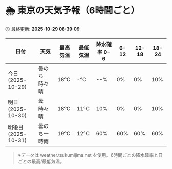 # 🌦️ 東京の天気予報（6時間ごと）

🕒 最終更新: **2025-10-29 08:39:09**

| 日付 | 天気 | 最高気温 | 最低気温 | 降水確率 0-6 | 6-12 | 12-18 | 18-24 |
|------|------|----------|----------|------------|------|------|------|
| 今日 (2025-10-29) | 曇のち時々晴 | 18℃ | -℃ | --% | 0% | 0% | 10% |
| 明日 (2025-10-30) | 曇時々晴 | 18℃ | 11℃ | 10% | 0% | 0% | 10% |
| 明後日 (2025-10-31) | 曇のち一時雨 | 19℃ | 12℃ | 60% | 60% | 60% | 60% |

> ※データは weather.tsukumijima.net を使用。6時間ごとの降水確率と日ごとの最高/最低気温。